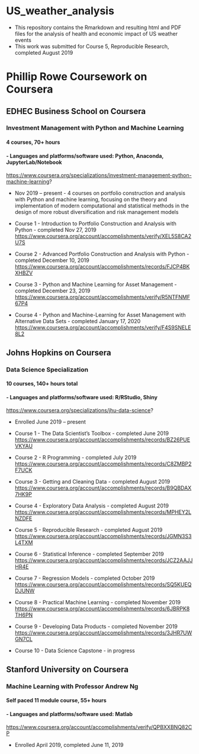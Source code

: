 # US_weather_analysis
- This repository contains the Rmarkdown and resulting html and PDF files for the analysis of health and economic impact of US weather events
- This work was submitted for Course 5, Reproducible Research, completed August 2019 

# Phillip Rowe Coursework on Coursera

## EDHEC Business School on Coursera  
### Investment Management with Python and Machine Learning 
#### 4 courses, 70+ hours
#### - Languages and platforms/software used: Python, Anaconda, JupyterLab/Notebook

https://www.coursera.org/specializations/investment-management-python-machine-learning?
-	Nov 2019 – present -  4 courses on portfolio construction and analysis with Python and machine learning, focusing on the theory and implementation of modern computational and statistical methods in the design of more robust diversification and risk management models

- Course 1 - Introduction to Portfolio Construction and Analysis with Python - completed Nov 27, 2019
https://www.coursera.org/account/accomplishments/verify/XEL5S8CA2U7S
- Course 2 - Advanced Portfolio Construction and Analysis with Python - completed December 10, 2019
https://www.coursera.org/account/accomplishments/records/FJCP4BKXHBZV
- Course 3 - Python and Machine Learning for Asset Management - completed December 23, 2019
https://www.coursera.org/account/accomplishments/verify/R5NTFNMF67P4
- Course 4 - Python and Machine-Learning for Asset Management with Alternative Data Sets - completed January 17, 2020
https://www.coursera.org/account/accomplishments/verify/F4S9SNELE8L2


## Johns Hopkins on Coursera 
### Data Science Specialization 
#### 10 courses, 140+ hours total
#### - Languages and platforms/software used: R/RStudio, Shiny
https://www.coursera.org/specializations/jhu-data-science?
- Enrolled June 2019 – present

- Course 1  - The Data Scientist’s Toolbox - completed June 2019
https://www.coursera.org/account/accomplishments/records/BZ26PUEVKYAU
- Course 2  - R Programming - completed July 2019
https://www.coursera.org/account/accomplishments/records/C8ZMBP2F7UCK
- Course 3  - Getting and Cleaning Data - completed August 2019 
https://www.coursera.org/account/accomplishments/records/B9QBDAX7HK9P
- Course 4  - Exploratory Data Analysis - completed August 2019
https://www.coursera.org/account/accomplishments/records/MPHEY2LNZDFE
- Course 5  - Reproducible Research - completed August 2019
https://www.coursera.org/account/accomplishments/records/JGMN3S3L4TXM

- Course 6  - Statistical Inference - completed September 2019
https://www.coursera.org/account/accomplishments/records/JCZ2AAJJHR4E
- Course 7  - Regression Models - completed October 2019
https://www.coursera.org/account/accomplishments/records/SQ5KUEQDJUNW
- Course 8  - Practical Machine Learning - completed November 2019
https://www.coursera.org/account/accomplishments/records/6JBRPK8TH6PN
- Course 9  - Developing Data Products - completed November 2019
https://www.coursera.org/account/accomplishments/records/3JHR7UWGN7CL
- Course 10 - Data Science Capstone - in progress

## Stanford University on Coursera 
### Machine Learning with Professor Andrew Ng 
#### Self paced 11 module course, 55+ hours
#### - Languages and platforms/software used: Matlab
https://www.coursera.org/account/accomplishments/verify/QPBXXBNQ82CP
- Enrolled April 2019, completed June 11, 2019
